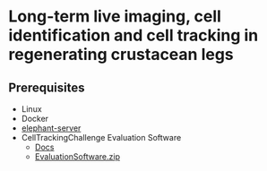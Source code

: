 # Long-term live imaging, cell identification and cell tracking in regenerating crustacean legs

## Prerequisites

- Linux
- Docker
- [elephant-server](https://github.com/elephant-track/elephant-server)
- CellTrackingChallenge Evaluation Software
  - [Docs](https://celltrackingchallenge.net/evaluation-methodology/)
  - [EvaluationSoftware.zip](http://public.celltrackingchallenge.net/software/EvaluationSoftware.zip)
